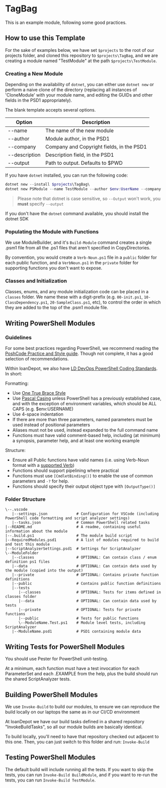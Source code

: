 # TagBag

This is an example module, following some good practices.

## How to use this Template

For the sake of examples below, we have set `$projects` to the root of our projects folder, and  cloned this repository to `$projects\TagBag`, and we are creating a module named "TestModule" at the path `$projects\TestModule`.

### Creating a New Module

Depending on the availability of `dotnet`, you can either use `dotnet new` or perform a naive clone of the directory (replacing all instances of 'CloneModule' with your module name, and editing the GUIDs and other fields in the PSD1 appropriately).

The blank template accepts several options.

|    Option     |                Description                |
| ------------- | ----------------------------------------- |
| --name        | The name of the new module                |
| --author      | Module author, in the PSD1                |
| --company     | Company and Copyright fields, in the PSD1 |
| --description | Description field, in the PSD1            |
| --output      | Path to output. Defaults to $PWD          |

If you have `dotnet` installed, you can run the following code:

```PowerShell
dotnet new --install $projects\TagBag\
dotnet new PSModule --name TestModule --author $env:UserName --company $CompanyName --description $DescriptionOfModule --output $projects\TestModule
```

> Please note that dotnet is case sensitive, so `--Output` won't work, you **must** specify `--output`

If you don't have the `dotnet` command available, you should install the dotnet SDK

### Populating the Module with Functions

We use ModuleBuilder, and it's `Build-Module` command creates a single .psm1 file from all the .ps1 files that aren't specified in CopyDirectories.

By convention, you would create a `Verb-Noun.ps1` file in a `public` folder for each public function, and a `VerbNoun.ps1` in the `private` folder for supporting functions you don't want to expose.

### Classes and Initialization

Classes, enums, and any module initialization code can be placed in a `classes` folder. We name these with a digit-prefix (e.g. `00-init.ps1`, `10-ClassDependency.ps1`, `20-SampleClass.ps1`, etc), to control the order in which they are added to the top of the .psm1 module file.

## Writing PowerShell Modules

### Guidelines

For some best practices regarding PowerShell, we recommend reading the [PoshCode Practice and Style guide](https://github.com/PoshCode/PowerShellPracticeAndStyle). Though not complete, it has a good selection of recommendations.

Within loanDepot, we also have [LD DevOps PowerShell Coding Standards](https://confluence.loandepot.com/display/DEV/LD+DevOps+PowerShell+Coding+Standards). In short:

Formatting:

- Use [One True Brace Style](https://en.wikipedia.org/wiki/Indent_style#Variant:_1TBS_.28OTBS.29)
- Use [Pascal Casing](https://en.wikipedia.org/wiki/PascalCase) unless PowerShell has a previously established case, and with the exception of environment variables, which should be ALL CAPS (e.g. $env:USERNAME)
- Use 4-space indentation
- If there are more than three parameters, named parameters must be used instead of positional parameters
- Aliases must not be used, instead expanded to the full command name
- Functions must have valid comment-based help, including (at minimum) a synopsis, parameter help, and at least one working example

Structure:

- Ensure all Public functions have valid names (i.e. using Verb-Noun format with a [supported Verb](https://msdn.microsoft.com/en-us/library/ms714428(v=vs.85).aspx))
- Functions should support pipelining where practical
- Functions must use `[CmdletBinding()]` to enable the use of common parameters and `-?` for help.
- Functions should specify their output object type with `[OutputType()]`

### Folder Structure

```
\--.vscode
   |--settings.json             # Configuration for VSCode (including PowerShell code formatting and script analyzer settings)
   |--tasks.json                # Common PowerShell related tasks
|--README.md                    # A readme, containing useful information about the module
|--.build.ps1                   # The module build script
|--RequiredModules.psd1         # A list of modules required to build and test this module
|--ScriptAnalyzerSettings.psd1  # Settings for ScriptAnalyzer
\--ModuleFolder
   |--classes                   # OPTIONAL: Can contain class / enum definition ps1 files
   |--data                      # OPTIONAL: Can contain data used by the module (copied into the output)
   |--private                   # OPTIONAL: Contains private function definitions
   |--public                    # Contains public function definitions
   |--tests
      |--classes                # OPTIONAL: Tests for items defined in classes folder
      |--data                   # OPTIONAL: Can contain data used by tests
      |--private                # OPTIONAL: Tests for private functions
      |--public                 # Tests for public functions
      \--ModuleName.Test.ps1    # Module level tests, including ScriptAnalyzer
   |--ModuleName.psd1           # PSD1 containing module data
```

## Writing Tests for PowerShell Modules

You should use Pester for PowerShell unit-testing.

At a minimum, each function must have a test invocation for each ParameterSet and each .EXAMPLE from the help, plus the build should run the shared ScriptAnalyzer tests.

## Building PowerShell Modules

We use `Invoke-Build` to build our modules, to ensure we can reproduce the build locally on our laptops the same as in our CI/CD environment

At loanDepot we have our build tasks defined in a shared repository "InvokeBuildTasks", so all our module builds are basically identical.

To build locally, you'll need to have that repository checked out adjacent to this one. Then, you can just switch to this folder and run: `Invoke-Build`

## Testing PowerShell Modules

The default build will include running all the tests. If you want to skip the tests, you can run `Invoke-Build BuildModule`, and if you want to re-run the tests, you can run `Invoke-Build TestModule`.
